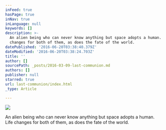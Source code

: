 ```yaml
---
inFeed: true
hasPage: true
inNav: true
inLanguage: null
keywords: []
description: >-
  An alien being who can never know anything but space adopts a human. Life
  changes for both of them, as does the fate of the world.
datePublished: '2016-06-20T03:38:40.379Z'
dateModified: '2016-06-20T03:38:24.703Z'
title: ''
author: []
sourcePath: _posts/2016-03-09-last-communion.md
authors: []
publisher: null
starred: true
url: last-communion/index.html
_type: Article

---
```

![](https://the-grid-user-content.s3-us-west-2.amazonaws.com/1c6c79f8-85ef-4de5-9312-72cdaa4c039a.jpg)

An alien being who can never know anything but space adopts a human. Life changes for both of them, as does the fate of the world.